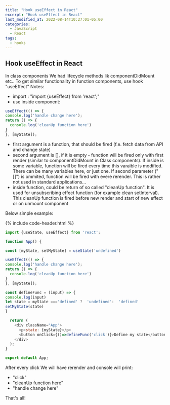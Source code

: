 ```yaml
---
title: "Hook useEffect in React"
excerpt: "Hook useEffect in React"
last_modified_at: 2022-08-14T10:27:01-05:00
categories:
  - JavaScript
  - React
tags: 
  - hooks
---
```


<!-- short introduction -->
## Hook useEffect in React

In class components We had lifecycle methods lik componentDidMount etc..
To get similar functionality in function components, use hook "useEffect"
Notes:
- import : "import {useEffect} from 'react';"
- use inside component: 

```js
useEffect(() => {
console.log('handle change here');
return () => {
  console.log('cleanUp function here')
}
}, [myState]);
```

- first argument is a function, that should be fired (f.e. fetch data from API and change state)
- second argument is [], if it is empty - function will be fired only with first render (similar to componentDidMount in Class components). If inside is some variable, function will be fired every time this varaible is modified. There can be many variables here, or just one. If second parameter ("[]") is ommited, function will be fired with evere rerender. This is rather not used in standard applications...
- inside function, could be return of so called "cleanUp function". It is used for unsubscribing effect function (for example clean setInterval). This cleanUp function is fired before new render and start of new effect or on unmount component

Below simple example:

{% include code-header.html %}
```js
import {useState, useEffect} from 'react';

function App() {

const [myState, setMyState] = useState('undefined')

useEffect(() => {
console.log('handle change here');
return () => {
  console.log('cleanUp function here')
}
}, [myState]);

const defineFunc = (input) => {
console.log(input)
let state = myState ==='defined' ?  'undefined':  'defined'
setMyState(state)
}

  return (
    <div className="App">
      <p>state: {myState}</p>
      <button onClick={()=>defineFunc('click')}>Define my state</button>
    </div>
  );
}

export default App;

```

After every click We will have rerender and console will print:
- "click"
- "cleanUp function here"
- "handle change here"

That's all!



